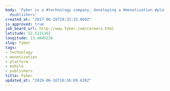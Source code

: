 ```yaml
---
body: 'Fyber is a #technology company, developing a #monetization #platform for #mobile
  #publishers'
created_at: "2017-06-28T20:32:32.069Z"
is_approved: true
job_board_url: http://www.fyber.com/careers.html
latitude: 52.5111162
longitude: 13.4045226
slug: fyber
tags:
- technology
- monetization
- platform
- mobile
- publishers
title: Fyber
updated_at: "2019-06-16T10:36:09.638Z"
---
```

